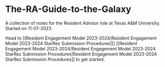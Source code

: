 # The-RA-Guide-to-the-Galaxy
A collection of notes for the Resident Advisor role at Texas A&amp;M University.
Started on 11-07-2023

Head to [[Resident Engagement Model 2023-2024/Resident Engagement Model 2023-2024 StarRez Submission Procedures|]] [[Resident Engagement Model 2023-2024/Resident Engagement Model 2023-2024 StarRez Submission Procedures|Resident Engagement Model 2023-2024 StarRez Submission Procedures]] to get started.